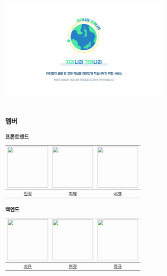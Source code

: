 ![title](docs/titleUpdate.png)
<br />



<br>

## 멤버

### 프론트엔드

| <img src="https://avatars.githubusercontent.com/u/45068522?v=4" width="130" height="130"> | <img src ="https://avatars.githubusercontent.com/u/51967731?v=4" width="130" height="130"> | <img src ="https://avatars.githubusercontent.com/u/102305630?v=4" width="130" height="130"> |
| :---------------------------------------------------------------------------------------: | :----------------------------------------------------------------------------------------: | :-----------------------------------------------------------------------------------------: |
|                         [민정](https://github.com/MinJeonng)                         |                          [지혜](https://github.com/Jihye8)                          |                             [시영](https://github.com/cci0)                             |

### 백엔드

| <img src="https://avatars.githubusercontent.com/u/49433615?v=4" width="130" height="130"> | <img src="https://avatars.githubusercontent.com/u/77482065?v=4" width="130" height="130"> | <img src="https://avatars.githubusercontent.com/u/64852591?v=4" width="130" height="130"> 
| :---------------------------------------------------------------------------------------: | :---------------------------------------------------------------------------------------: | :---------------------------------------------------------------------------------------: | 
|                             [지은](https://github.com/cje206)                              |                            [현경](https://github.com/Hyunkyung-Nam)                             |                            [명규](https://github.com/gh9727)                             
